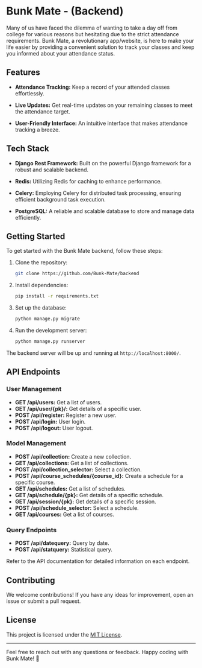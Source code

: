 # Bunk Mate - (Backend)

Many of us have faced the dilemma of wanting to take a day off from college for various reasons but hesitating due to the strict attendance requirements. Bunk Mate, a revolutionary app/website, is here to make your life easier by providing a convenient solution to track your classes and keep you informed about your attendance status.

## Features

- **Attendance Tracking:** Keep a record of your attended classes effortlessly.
  
- **Live Updates:** Get real-time updates on your remaining classes to meet the attendance target.

- **User-Friendly Interface:** An intuitive interface that makes attendance tracking a breeze.

## Tech Stack

- **Django Rest Framework:** Built on the powerful Django framework for a robust and scalable backend.

- **Redis:** Utilizing Redis for caching to enhance performance.

- **Celery:** Employing Celery for distributed task processing, ensuring efficient background task execution.

- **PostgreSQL:** A reliable and scalable database to store and manage data efficiently.

## Getting Started

To get started with the Bunk Mate backend, follow these steps:

1. Clone the repository:

   ```bash
   git clone https://github.com/Bunk-Mate/backend
   ```

2. Install dependencies:

   ```bash
   pip install -r requirements.txt
   ```

3. Set up the database:

   ```bash
   python manage.py migrate
   ```

4. Run the development server:

   ```bash
   python manage.py runserver
   ```

The backend server will be up and running at `http://localhost:8000/`.

## API Endpoints

### User Management

- **GET /api/users:** Get a list of users.
- **GET /api/user/{pk}/:** Get details of a specific user.
- **POST /api/register:** Register a new user.
- **POST /api/login:** User login.
- **POST /api/logout:** User logout.

### Model Management

- **POST /api/collection:** Create a new collection.
- **GET /api/collections:** Get a list of collections.
- **POST /api/collection_selector:** Select a collection.
- **POST /api/course_schedules/{course_id}:** Create a schedule for a specific course.
- **GET /api/schedules:** Get a list of schedules.
- **GET /api/schedule/{pk}:** Get details of a specific schedule.
- **GET /api/session/{pk}:** Get details of a specific session.
- **POST /api/schedule_selector:** Select a schedule.
- **GET /api/courses:** Get a list of courses.

### Query Endpoints

- **POST /api/datequery:** Query by date.
- **POST /api/statquery:** Statistical query.

Refer to the API documentation for detailed information on each endpoint.

## Contributing

We welcome contributions! If you have any ideas for improvement, open an issue or submit a pull request. 

## License

This project is licensed under the [MIT License](https://opensource.org/license/mit).

---

Feel free to reach out with any questions or feedback. Happy coding with Bunk Mate! 🚀
